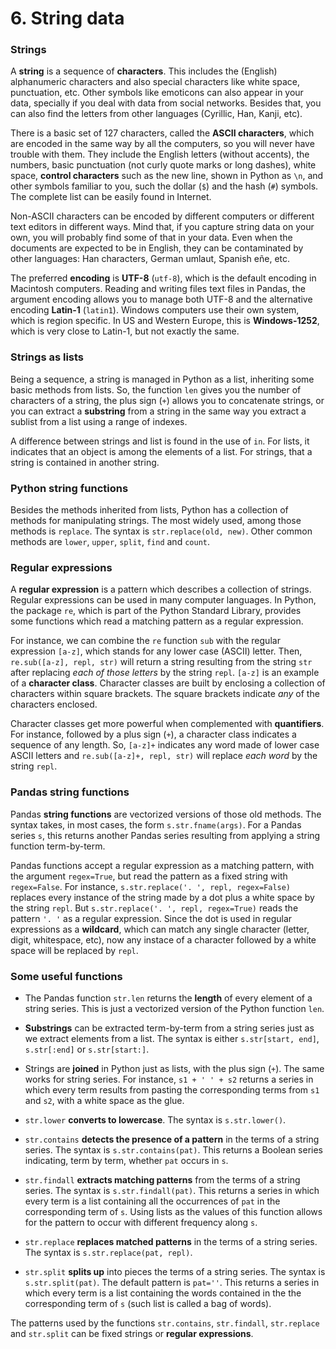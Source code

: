 # 6. String data

### Strings

A **string** is a sequence of **characters**. This includes the (English) alphanumeric characters and also special characters like white space, punctuation, etc. Other symbols like emoticons can also appear in your data, specially if you deal with data from social networks. Besides that, you can also find the letters from other languages (Cyrillic, Han, Kanji, etc).

There is a basic set of 127 characters, called the **ASCII characters**, which are encoded in the same way by all the computers, so you will never have trouble with them. They include the English letters (without accents), the numbers, basic punctuation (not curly quote marks or long dashes), white space, **control characters** such as the new line, shown in Python as `\n`, and other symbols familiar to you, such the dollar (`$`) and the hash (`#`) symbols. The complete list can be easily found in Internet.

Non-ASCII characters can be encoded by different computers or different text editors in different ways. Mind that, if you capture string data on your own, you will probably find some of that in your data. Even when the documents are expected to be in English, they can be contaminated by other languages: Han characters, German umlaut, Spanish eñe, etc.

The preferred **encoding** is **UTF-8** (`utf-8`), which is the default encoding in Macintosh computers. Reading and writing files text files in Pandas, the argument encoding allows you to manage both UTF-8 and the alternative encoding **Latin-1** (`latin1`). Windows computers use their own system, which is region specific. In US and Western Europe, this is **Windows-1252**, which is very close to Latin-1, but not exactly the same. 

### Strings as lists

Being a sequence, a string is managed in Python as a list, inheriting some basic methods from lists. So, the function `len` gives you the number of characters of a string, the plus sign (`+`) allows you to concatenate strings, or you can extract a **substring** from a string in the same way you extract a sublist from a list using a range of indexes.

A difference between strings and list is found in the use of `in`. For lists, it indicates that an object is among the elements of a list. For strings, that a string is contained in another string.

### Python string functions

Besides the methods inherited from lists, Python has a collection of methods for manipulating strings. The most widely used, among those methods is `replace`. The syntax is `str.replace(old, new)`. Other common methods are `lower`, `upper`, `split`, `find` and `count`.

### Regular expressions

A **regular expression** is a pattern which describes a collection of strings. Regular expressions can be used in many computer languages. In Python, the package `re`, which is part of the Python Standard Library, provides some functions which read a matching pattern as a regular expression. 

For instance, we can combine the `re` function `sub` with the regular expression `[a-z]`, which stands for any lower case (ASCII) letter. Then, `re.sub([a-z], repl, str)` will return a string resulting from the string `str` after replacing *each of those letters* by the string `repl`. `[a-z]` is an example of a **character class**. Character classes are built by enclosing a collection of characters within square brackets. The square brackets indicate *any* of the characters enclosed. 

Character classes get more powerful when complemented with **quantifiers**. For instance, followed by a plus sign (`+`), a character class indicates a sequence of any length. So, `[a-z]+` indicates any word made of lower case ASCII letters and `re.sub([a-z]+, repl, str)` will replace *each word* by the string `repl`.

### Pandas string functions

Pandas **string functions** are vectorized versions of those old methods. The syntax takes, in most cases, the form `s.str.fname(args)`. For a Pandas series `s`, this returns another Pandas series resulting from applying a string function term-by-term.

Pandas functions accept a regular expression as a matching pattern, with the argument `regex=True`, but read the pattern as a fixed string with `regex=False`. For instance, `s.str.replace('. ', repl, regex=False)` replaces every instance of the string made by a dot plus a white space by the string `repl`. But `s.str.replace('. ', repl, regex=True)` reads the pattern `'. '` as a regular expression. Since the dot is used in regular expressions as a **wildcard**, which can match any single character (letter, digit, whitespace, etc), now any instace of a character followed by a white space will be replaced by `repl`. 

### Some useful functions

* The Pandas function `str.len` returns the **length** of every element of a string series. This is just a vectorized version of the Python function `len`.

* **Substrings** can be extracted term-by-term from a string series just as we extract elements from a list. The syntax is either `s.str[start, end]`, `s.str[:end]` or `s.str[start:]`.  

* Strings are **joined** in Python just as lists, with the plus sign (`+`). The same works for string series. For instance, `s1 + ' ' + s2` returns a series in which every term results from pasting the corresponding terms from `s1` and `s2`, with a white space as the glue.

* `str.lower`  **converts to lowercase**. The syntax is `s.str.lower()`.

* `str.contains` **detects the presence of a pattern** in the terms of a string series. The syntax is `s.str.contains(pat)`. This returns a Boolean series indicating, term by term, whether `pat` occurs in `s`.

* `str.findall` **extracts matching patterns** from the terms of a string series. The syntax is `s.str.findall(pat)`. This returns a series in which every term is a list containing all the occurrences of `pat` in the corresponding term of `s`. Using lists as the values of this function allows for the pattern to occur with different frequency along `s`.

* `str.replace` **replaces matched patterns** in the terms of a string series. The syntax is `s.str.replace(pat, repl)`.

* `str.split` **splits up** into pieces the terms of a string series. The syntax is `s.str.split(pat)`. The default pattern is `pat=''`. This returns a series in which every term is a list containing the words contained in the the corresponding term of `s` (such list is called a bag of words).

The patterns used by the functions `str.contains`, `str.findall`, `str.replace` and `str.split` can be fixed strings or **regular expressions**. 
